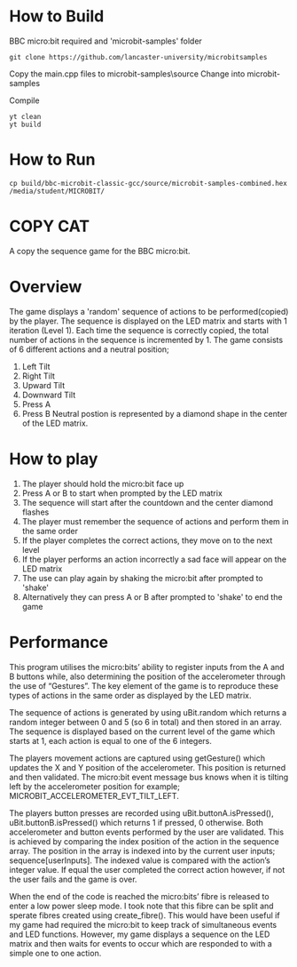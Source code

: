 # How to Build
BBC micro:bit required and 'microbit-samples' folder

```
git clone https://github.com/lancaster-university/microbitsamples
```
Copy the main.cpp files to microbit-samples\source
Change into microbit-samples

Compile
```
yt clean
yt build
```

# How to Run
```
cp build/bbc-microbit-classic-gcc/source/microbit-samples-combined.hex /media/student/MICROBIT/
```

# COPY CAT
A copy the sequence game for the BBC micro:bit.

# Overview
The game displays a 'random' sequence of actions to be performed(copied) by the player. 
The sequence is displayed on the LED matrix and starts with 1 iteration (Level 1).
Each time the sequence is correctly copied, the total number of actions in the sequence is incremented by 1.
The game consists of 6 different actions and a neutral position;
1. Left Tilt
2. Right Tilt
3. Upward Tilt
4. Downward Tilt
5. Press A
6. Press B
Neutral postion is represented by a diamond shape in the center of the LED matrix.

# How to play
1. The player should hold the micro:bit face up
2. Press A or B to start when prompted by the LED matrix
3. The sequence will start after the countdown and the center diamond flashes
4. The player must remember the sequence of actions and perform them in the same order
5. If the player completes the correct actions, they move on to the next level
6. If the player performs an action incorrectly a sad face will appear on the LED matrix
7. The use can play again by shaking the micro:bit after prompted to 'shake'
8. Alternatively they can press A or B after prompted to 'shake' to end the game



# Performance

This program utilises the micro:bits’ ability to register inputs from the A and B buttons while, also determining the position of the accelerometer through the use of “Gestures”. The key element of the game is to reproduce these types of actions in the same order as displayed by the LED matrix.

The sequence of actions is generated by using uBit.random which returns a random integer between 0 and 5 (so 6 in total) and then stored in an array. The sequence is displayed based on the current level of the game which starts at 1, each action is equal to one of the 6 integers. 

The players movement actions are captured using getGesture() which updates the X and Y position of the accelerometer. This position is returned and then validated. The micro:bit event message bus knows when it is tilting left by the accelerometer position for example; MICROBIT_ACCELEROMETER_EVT_TILT_LEFT.

The players button presses are recorded using uBit.buttonA.isPressed(), uBit.buttonB.isPressed() which returns 1 if pressed, 0 otherwise. Both accelerometer and button events performed by the user are validated. This is achieved by comparing the index position of the action in the sequence array. The position in the array is indexed into by the current user inputs; sequence[userInputs]. The indexed value is compared with the action’s integer value. If equal the user completed the correct action however, if not the user fails and the game is over.

When the end of the code is reached the micro:bits’ fibre is released to enter a low power sleep mode. I took note that this fibre can be split and sperate fibres created using create_fibre(). This would have been useful if my game had required the micro:bit to keep track of simultaneous events and LED functions. However, my game displays a sequence on the LED matrix and then waits for events to occur which are responded to with a simple one to one action. 

